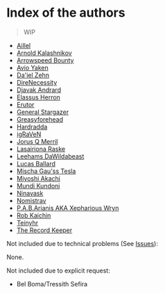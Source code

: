 # Index of the authors

> WIP

- [Aillel](./authors/miscauthors/_miscauthors.md#aillel)
- [Arnold Kalashnikov](./authors/miscauthors/_miscauthors.md#arnold-kalashnikov)
- [Arrowspeed Bounty](./authors/miscauthors/_miscauthors.md#arrowspeed-bounty)
- [Avio Yaken](./authors/miscauthors/_miscauthors.md#avio-yaken)
- [Da'iel Zehn](./authors/miscauthors/_miscauthors.md#daiel-zehn)
- [DireNecessity](./authors/miscauthors/_miscauthors.md#direnecessity)
- [Djavak Andrard](./authors/miscauthors/_miscauthors.md#djavak-andrard)
- [Elassus Herron](./authors/elassusherron/_elassusherron.md)
- [Erutor](./authors/miscauthors/_miscauthors.md#erutor)
- [General Stargazer](./authors/miscauthors/_miscauthors.md#general-stargazer)
- [Greasyforehead](./authors/miscauthors/_miscauthors.md#greasyforehead)
- [Hardradda](./authors/miscauthors/_miscauthors.md#hardradda)
- [igRaVeN](./authors/miscauthors/_miscauthors.md#igraven)
- [Jorus Q Merril](./authors/jorusqmerrill/_jorusqmerrill.md)
- [Lasairiona Raske](./authors/lasairionaraske/_lasairionaraske.md)
- [Leehams DaWildabeast](./authors/miscauthors/_miscauthors.md#leehams-dawildabeast)
- [Lucas Ballard](./authors/miscauthors/_miscauthors.md#lucas-ballard)
- [Mischa Gau'ss Tesla](./authors/mischagausstesla/_mischagausstesla.md)
- [Miyoshi Akachi](./authors/miyoshiakachi/_miyoshiakachi.md)
- [Mundi Kundoni](./authors/mundikundoni/_mundikundoni.md)
- [Ninavask](./authors/ninavask/_ninavask.md)
- [Nomistrav](./authors/nomistrav.md/_nomistrav.md)
- [P.A.B.Arianis AKA Xepharious Wryn](./authors/xephariouswryn/_xephariouswryn.md)
- [Rob Kaichin](./authors/robkaichin/_robkaichin.md)
- [Teinyhr](./authors/miscauthors/_miscauthors.md#teinyhr)
- [The Record Keeper](./authors/miscauthors/_miscauthors.md#the-record-keeper)


Not included due to technical problems (See [Issues](./index.md#issues)):

None.

Not included due to explicit request:

- Bel Boma/Tressith Sefira